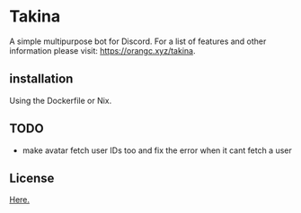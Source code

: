 # Takina
A simple multipurpose bot for Discord.
For a list of features and other information please visit: https://orangc.xyz/takina.

## installation
Using the Dockerfile or Nix.

## TODO
- make avatar fetch user IDs too and fix the error when it cant fetch a user

## License
[Here.](./LICENSE)